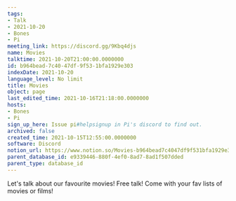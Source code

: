 ```yaml
---
tags:
- Talk
- 2021-10-20
- Bones
- Pi
meeting_link: https://discord.gg/9Kbq4djs
name: Movies
talktime: 2021-10-20T21:00:00.0000000
id: b964bead-7c40-47df-9f53-1bfa1929e303
indexDate: 2021-10-20
language_level: No limit
title: Movies
object: page
last_edited_time: 2021-10-16T21:18:00.0000000
hosts:
- Bones
- Pi
sign_up_here: Issue pi#helpsignup in Pi's discord to find out.
archived: false
created_time: 2021-10-15T12:55:00.0000000
software: Discord
notion_url: https://www.notion.so/Movies-b964bead7c4047df9f531bfa1929e303
parent_database_id: e9339446-880f-4ef0-8ad7-8ad1f507dded
parent_type: database_id
---
```


Let's talk about our favourite movies!
Free talk! Come with your fav lists of movies or films!


